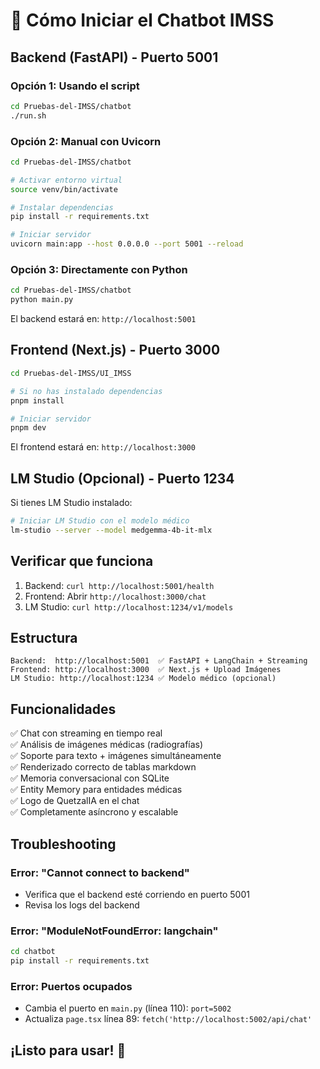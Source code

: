 # 🚀 Cómo Iniciar el Chatbot IMSS

## Backend (FastAPI) - Puerto 5001

### Opción 1: Usando el script
```bash
cd Pruebas-del-IMSS/chatbot
./run.sh
```

### Opción 2: Manual con Uvicorn
```bash
cd Pruebas-del-IMSS/chatbot

# Activar entorno virtual
source venv/bin/activate

# Instalar dependencias
pip install -r requirements.txt

# Iniciar servidor
uvicorn main:app --host 0.0.0.0 --port 5001 --reload
```

### Opción 3: Directamente con Python
```bash
cd Pruebas-del-IMSS/chatbot
python main.py
```

El backend estará en: `http://localhost:5001`

## Frontend (Next.js) - Puerto 3000

```bash
cd Pruebas-del-IMSS/UI_IMSS

# Si no has instalado dependencias
pnpm install

# Iniciar servidor
pnpm dev
```

El frontend estará en: `http://localhost:3000`

## LM Studio (Opcional) - Puerto 1234

Si tienes LM Studio instalado:
```bash
# Iniciar LM Studio con el modelo médico
lm-studio --server --model medgemma-4b-it-mlx
```

## Verificar que funciona

1. Backend: `curl http://localhost:5001/health`
2. Frontend: Abrir `http://localhost:3000/chat`
3. LM Studio: `curl http://localhost:1234/v1/models`

## Estructura

```
Backend:  http://localhost:5001  ✅ FastAPI + LangChain + Streaming
Frontend: http://localhost:3000  ✅ Next.js + Upload Imágenes
LM Studio: http://localhost:1234 ✅ Modelo médico (opcional)
```

## Funcionalidades

✅ Chat con streaming en tiempo real  
✅ Análisis de imágenes médicas (radiografías)  
✅ Soporte para texto + imágenes simultáneamente  
✅ Renderizado correcto de tablas markdown  
✅ Memoria conversacional con SQLite  
✅ Entity Memory para entidades médicas  
✅ Logo de QuetzalIA en el chat  
✅ Completamente asíncrono y escalable  

## Troubleshooting

### Error: "Cannot connect to backend"
- Verifica que el backend esté corriendo en puerto 5001
- Revisa los logs del backend

### Error: "ModuleNotFoundError: langchain"
```bash
cd chatbot
pip install -r requirements.txt
```

### Error: Puertos ocupados
- Cambia el puerto en `main.py` (línea 110): `port=5002`
- Actualiza `page.tsx` línea 89: `fetch('http://localhost:5002/api/chat'`

## ¡Listo para usar! 🎉


